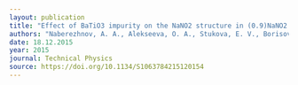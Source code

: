 ```yaml
---
layout: publication
title: "Effect of BaTiO3 impurity on the NaNO2 structure in (0.9)NaNO2 + (0.1)BaTiO3 composite"
authors: "Naberezhnov, A. A., Alekseeva, O. A., Stukova, E. V., Borisov, S. A., & Simkin, V. G."
date: 18.12.2015
year: 2015
journal: Technical Physics
source: https://doi.org/10.1134/S1063784215120154
---
```

